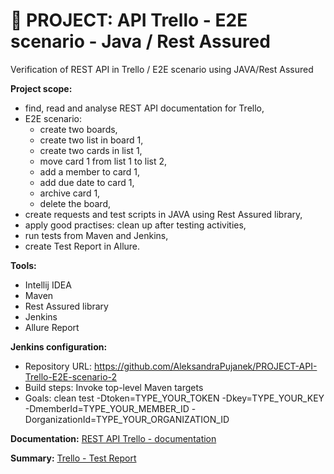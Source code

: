 # :file_folder: PROJECT: API Trello - E2E scenario - Java / Rest Assured
Verification of REST API in Trello / E2E scenario using JAVA/Rest Assured

**Project scope:**
- find, read and analyse REST API documentation for Trello,
- E2E scenario:
    - create two boards,
    - create two list in board 1,
    - create two cards in list 1,
    - move card 1 from list 1 to list 2,
    - add a member to card 1,
    - add due date to card 1,
    - archive card 1,  
    - delete the board,
- create requests and test scripts in JAVA using Rest Assured library,
- apply good practises: clean up after testing activities,
- run tests from Maven and Jenkins,
- create Test Report in Allure.

**Tools:**
- Intellij IDEA
- Maven
- Rest Assured library
- Jenkins
- Allure Report

**Jenkins configuration:**
- Repository URL: https://github.com/AleksandraPujanek/PROJECT-API-Trello-E2E-scenario-2
- Build steps: Invoke top-level Maven targets
- Goals: clean test -Dtoken=TYPE_YOUR_TOKEN -Dkey=TYPE_YOUR_KEY -DmemberId=TYPE_YOUR_MEMBER_ID -DorganizationId=TYPE_YOUR_ORGANIZATION_ID

**Documentation:** [REST API Trello - documentation](https://developer.atlassian.com/cloud/trello/rest/api-group-actions/#api-group-actions)

**Summary:** [Trello - Test Report](https://drive.google.com/file/d/1IDqPa5oeFFC3cbYKoPzYdi5Bgwb4sywt/view?usp=drive_link)
